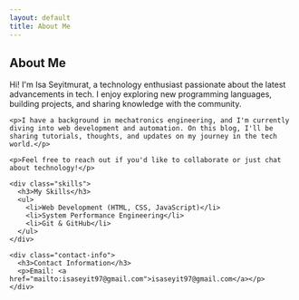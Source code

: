 ```yaml
---
layout: default
title: About Me
---
```


<div class="about-container">
  <div class="about-header">
    <h2>About Me</h2>
  </div>

  <div class="about-content">
    <p>Hi! I'm Isa Seyitmurat, a technology enthusiast passionate about the latest advancements in tech. I enjoy exploring new programming languages, building projects, and sharing knowledge with the community.</p>

    <p>I have a background in mechatronics engineering, and I'm currently diving into web development and automation. On this blog, I'll be sharing tutorials, thoughts, and updates on my journey in the tech world.</p>

    <p>Feel free to reach out if you'd like to collaborate or just chat about technology!</p>

    <div class="skills">
      <h3>My Skills</h3>
      <ul>
        <li>Web Development (HTML, CSS, JavaScript)</li>
        <li>System Performance Engineering</li>
        <li>Git & GitHub</li>
      </ul>
    </div>

    <div class="contact-info">
      <h3>Contact Information</h3>
      <p>Email: <a href="mailto:isaseyit97@gmail.com">isaseyit97@gmail.com</a></p>
    </div>
  </div>
</div>
